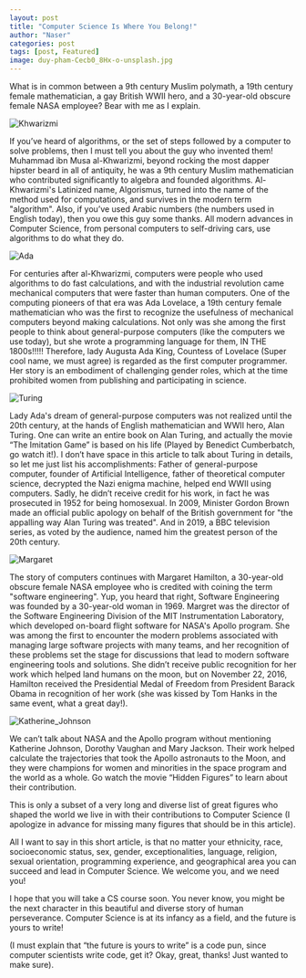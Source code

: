 ```yaml
---
layout: post
title: "Computer Science Is Where You Belong!"
author: "Naser"
categories: post
tags: [post, Featured]
image: duy-pham-Cecb0_8Hx-o-unsplash.jpg
---
```



What is in common between a 9th century Muslim polymath, a 19th century female mathematician, a gay British WWII hero, and a 30-year-old obscure female NASA employee? Bear with me as I explain.

 ![Khwarizmi]({{site.baseurl}}/assets/img/Khwarizmi.png)
 
If you’ve heard of algorithms, or the set of steps followed by a computer to solve problems, then I must tell you about the guy who invented them!  Muhammad ibn Musa al-Khwarizmi, beyond rocking the most dapper hipster beard in all of antiquity, he was a 9th century Muslim mathematician who contributed significantly to algebra and founded algorithms. Al-Khwarizmi's Latinized name, Algorismus, turned into the name of the method used for computations, and survives in the modern term "algorithm".  Also, if you’ve used Arabic numbers (the numbers used in English today), then you owe this guy some thanks.  All modern advances in Computer Science, from personal computers to self-driving cars, use algorithms to do what they do.

 ![Ada]({{site.baseurl}}/assets/img/Ada_Lovelace_portrait.jpg)

For centuries after al-Khwarizmi, computers were people who used algorithms to do fast calculations, and with the industrial revolution came mechanical computers that were faster than human computers.  One of the computing pioneers of that era was Ada Lovelace, a 19th century female mathematician who was the first to recognize the usefulness of mechanical computers beyond making calculations.  Not only was she among the first people to think about general-purpose computers (like the computers we use today), but she wrote a programming language for them, IN THE 1800s!!!!!  Therefore, lady Augusta Ada King, Countess of Lovelace (Super cool name, we must agree) is regarded as the first computer programmer.  Her story is an embodiment of challenging gender roles, which at the time prohibited women from publishing and participating in science.

 ![Turing]({{site.baseurl}}/assets/img/Alan_Turing.jpg)
 
Lady Ada's dream of general-purpose computers was not realized until the 20th century, at the hands of English mathematician and WWII hero, Alan Turing.  One can write an entire book on Alan Turing, and actually the movie “The Imitation Game” is based on his life (Played by Benedict Cumberbatch, go watch it!).  I don’t have space in this article to talk about Turing in details, so let me just list his accomplishments: Father of general-purpose computer, founder of Artificial Intelligence, father of theoretical computer science, decrypted the Nazi enigma machine, helped end WWII using computers.  Sadly, he didn’t receive credit for his work, in fact he was prosecuted in 1952 for being homosexual.  In 2009, Minister Gordon Brown made an official public apology on behalf of the British government for "the appalling way Alan Turing was treated". And in 2019, a BBC television series, as voted by the audience, named him the greatest person of the 20th century.
   
![Margaret]({{site.baseurl}}/assets/img/Margret2.png)
   
The story of computers continues with Margaret Hamilton, a 30-year-old obscure female NASA employee who is credited with coining the term "software engineering".  Yup, you heard that right, Software Engineering was founded by a 30-year-old woman in 1969.  Margret was the director of the Software Engineering Division of the MIT Instrumentation Laboratory, which developed on-board flight software for NASA's Apollo program.  She was among the first to encounter the modern problems associated with managing large software projects with many teams, and her recognition of these problems set the stage for discussions that lead to modern software engineering tools and solutions.  She didn’t receive public recognition for her work which helped land humans on the moon, but on November 22, 2016, Hamilton received the Presidential Medal of Freedom from President Barack Obama in recognition of her work (she was kissed by Tom Hanks in the same event, what a great day!).  
 
![Katherine_Johnson]({{site.baseurl}}/assets/img/Katherine-Johnson-Dorothy-Vaughan-and-Mary-Jackson-nasa.jpg)
 
We can’t talk about NASA and the Apollo program without mentioning Katherine Johnson, Dorothy Vaughan and Mary Jackson.  Their work helped calculate the trajectories that took the Apollo astronauts to the Moon, and they were champions for women and minorities in the space program and the world as a whole.  Go watch the movie “Hidden Figures” to learn about their contribution.

This is only a subset of a very long and diverse list of great figures who shaped the world we live in with their contributions to Computer Science (I apologize in advance for missing many figures that should be in this article). 

All I want to say in this short article, is that no matter your ethnicity, race, socioeconomic status, sex, gender, exceptionalities, language, religion, sexual orientation, programming experience, and geographical area you can succeed and lead in Computer Science.  We welcome you, and we need you!

I hope that you will take a CS course soon.  You never know, you might be the next character in this beautiful and diverse story of human perseverance.   Computer Science is at its infancy as a field, and the future is yours to write! 

(I must explain that “the future is yours to write” is a code pun, since computer scientists write code, get it? Okay, great, thanks!  Just wanted to make sure).
